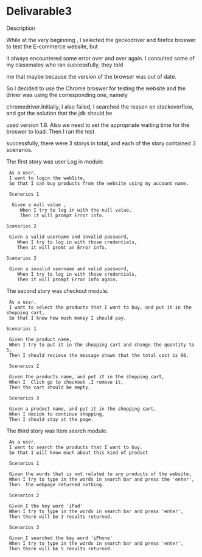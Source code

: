 # Delivarable3


Description

   While at the very beginning , I selected the geckodriver and firefox broswer to test the E-commerce website, but

it always encountered some error over and over again. I consulted some of my classmates who ran successfully, they told

me that maybe because the version of the browser was out of date.

   So I decided to use the Chrome broswer for testing the website and the driver was using the corresponding one, namely 
   
chromedriver.Initially, I also failed, I searched the reason on stackoverflow, and got the solution that the jdk should be 

used version 1.8. Also we need to set the appropriate waiting time for the broswer to load. Then I ran the test 

successfully, there were 3 storys in total, and each of the story contained 3 scenarios. 

  
   The first story was user Log in module.
   
     As a user,
     I want to login the webSite,
     So that I can buy products from the website using my account name.

     Scenarios 1
   
      Given a null value ,
         When I try to log in with the null value,
         Then it will prompt Error info.

    Scenarios 2
  
     Given a valid username and invalid password,
        When I try to log in with those credentials,
        Then it will promt an Error info.

    Scenarios 3
   
     Given a invalid username and valid password,
        When I try to log in with those credentials,
        Then it will prompt Error info again.


   The second story was checkout module.

     As a user,
     I want to select the products that I want to buy, and put it in the shopping cart,
     So that I know how much money I should pay.
     
    Scenarios 1

     Given the product name, 
	 When I try to put it in the shopping cart and change the quantity to 5, 
	 Then I should recieve the message shown that the total cost is 60.

	 Scenarios 2

	 Given the products name, and put it in the shopping cart,
	 When I  Click go to checkout ,I remove it,
	 Then the cart should be empty.

	 Scenarios 3
     
     Given a product name, and put it in the shopping cart,
     When I decide to continue shopping,
	 Then I should stay at the page.


   The third story was Item search module.

   
     As a user, 
     I want to search the products that I want to buy.
     So that I will know much about this kind of product
     
     Scenarios 1
           
     Given the words that is not related to any products of the website,
     When I try to type in the words in search bar and press the 'enter',
     Then  the webpage returned nothing.
     
     Scenarios 2
           
     Given I the key word 'iPad'
     When I try to type in the words in search bar and press 'enter',
     Then there will be 3 results returned.

     Scenarios 3

     Given I searched the key word 'iPhone'
     When I try to type in the words in search bar and press 'enter',
     Then there will be 5 results returned.



  




